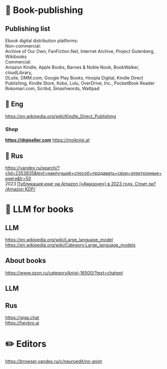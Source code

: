 # 📌 Book-publishing
## Publishing list
Ebook digital distribution platforms:              
Non-commercial:           
Archive of Our Own, FanFiction.Net, Internet Archive, Project Gutenberg, Wikibooks                     
Commercial:           
Amazon Kindle, Apple Books, Barnes & Noble Nook, BookWalker, cloudLibrary,               
DLsite, DMM.com, Google Play Books, Hoopla Digital, Kindle Direct Publishing, 
Kindle Store, Kobo, Lulu, OverDrive, Inc., PocketBook Reader
Rokomari.com, Scribd, Smashwords, Wattpad

## 📕 Eng             
https://en.wikipedia.org/wiki/Kindle_Direct_Publishing             

### Shop     
**https://digiseller.com**
https://moiknigi.at         

## 📗 Rus                    
https://yandex.ru/search/?clid=2353835&text=наилучший+способ+продавать+свои+электронные+книги&lr=50                 
2023 [Публикация книг на Amazon («Амазоне») в 2023 году. Стоит ли? /Amazon KDP/](https://dzen.ru/a/ZTd0sqweryGSDSAg#kakie_knigi_lychshe_vsego_prodayutsya_na_am)             


# 🏀 LLM for books           
## LLM
https://en.wikipedia.org/wiki/Large_language_model                   
https://en.wikipedia.org/wiki/Category:Large_language_models                      

## About books                            
https://www.ozon.ru/category/knigi-16500/?text=chatgpt                                       

## LLM                    

## Rus         
https://giga.chat                             
https://heybro.ai              


# ✏️ Editors            
https://browser.yandex.ru/c/neuroedit/no-anim                                  
